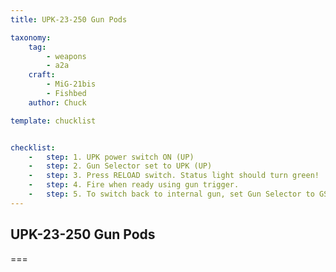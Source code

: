 ```yaml
---
title: UPK-23-250 Gun Pods

taxonomy:
    tag:
        - weapons
        - a2a
    craft:
        - MiG-21bis
        - Fishbed
    author: Chuck

template: chucklist


checklist:
    -   step: 1. UPK power switch ON (UP)
    -   step: 2. Gun Selector set to UPK (UP)
    -   step: 3. Press RELOAD switch. Status light should turn green!
    -   step: 4. Fire when ready using gun trigger.
    -   step: 5. To switch back to internal gun, set Gun Selector to GSH23 (DOWN).
---
```


## UPK-23-250 Gun Pods

===

